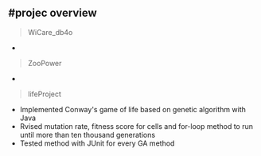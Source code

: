 #projec overview
---
>WiCare_db4o
*
>ZooPower
*
>lifeProject
* Implemented Conway's game of life based on genetic algorithm with Java
* Rvised mutation rate, fitness score for cells and for-loop method to run until more than ten thousand generations
* Tested method with JUnit for every GA method


